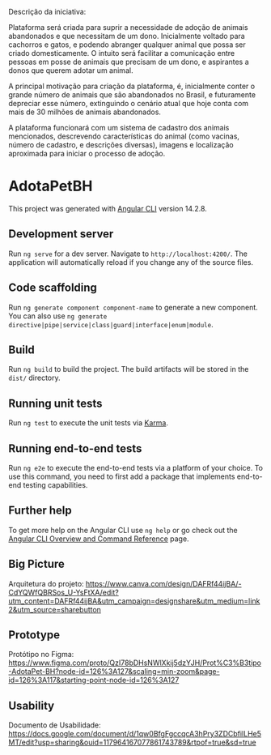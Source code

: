 Descrição da iniciativa:

Plataforma será criada para suprir a necessidade de adoção de animais abandonados e que necessitam de um dono. Inicialmente voltado para cachorros e gatos, e podendo abranger qualquer animal que possa ser criado domesticamente. O intuito será facilitar a comunicação entre pessoas em posse de animais que precisam de um dono, e aspirantes a donos que querem adotar um animal. 

A principal motivação para criação da plataforma, é, inicialmente conter o grande número de animais que são abandonados no Brasil, e futuramente depreciar esse número, extinguindo o cenário atual que hoje conta com mais de 30 milhões de animais abandonados.

A plataforma funcionará com um sistema de cadastro dos animais mencionados, descrevendo características do animal (como vacinas, número de cadastro, e descrições diversas), imagens e localização aproximada para iniciar o processo de adoção.


# AdotaPetBH

This project was generated with [Angular CLI](https://github.com/angular/angular-cli) version 14.2.8.

## Development server

Run `ng serve` for a dev server. Navigate to `http://localhost:4200/`. The application will automatically reload if you change any of the source files.

## Code scaffolding

Run `ng generate component component-name` to generate a new component. You can also use `ng generate directive|pipe|service|class|guard|interface|enum|module`.

## Build

Run `ng build` to build the project. The build artifacts will be stored in the `dist/` directory.

## Running unit tests

Run `ng test` to execute the unit tests via [Karma](https://karma-runner.github.io).

## Running end-to-end tests

Run `ng e2e` to execute the end-to-end tests via a platform of your choice. To use this command, you need to first add a package that implements end-to-end testing capabilities.

## Further help

To get more help on the Angular CLI use `ng help` or go check out the [Angular CLI Overview and Command Reference](https://angular.io/cli) page.

## Big Picture
Arquitetura do projeto: https://www.canva.com/design/DAFRf44ijBA/-CdYQWfQBRSos_U-YsFtXA/edit?utm_content=DAFRf44ijBA&utm_campaign=designshare&utm_medium=link2&utm_source=sharebutton

## Prototype

Protótipo no Figma: https://www.figma.com/proto/QzI78bDHsNWlXkij5dzYJH/Prot%C3%B3tipo-AdotaPet-BH?node-id=126%3A127&scaling=min-zoom&page-id=126%3A117&starting-point-node-id=126%3A127

## Usability

Documento de Usabilidade: https://docs.google.com/document/d/1qw0BfgFgccqcA3hPry3ZDCbfilLHe5MT/edit?usp=sharing&ouid=117964167077861743789&rtpof=true&sd=true

